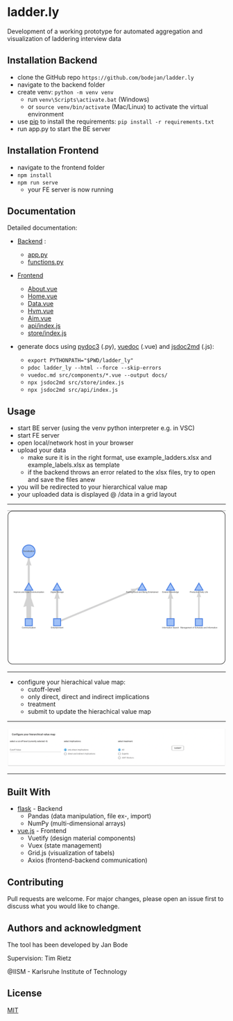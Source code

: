 
# ladder.ly 

Development of a working prototype for automated aggregation and visualization of laddering interview data

## Installation Backend

* clone the GitHub repo ```https://github.com/bodejan/ladder.ly```
* navigate to the backend folder
* create venv: ```python -m venv venv```
    * run ```venv\Scripts\activate.bat``` (Windows)
    * or ```source venv/bin/activate``` (Mac/Linux) to activate the virtual environment 
* use [pip](https://pip.pypa.io/en/stable/) to install the requirements: ```pip install -r requirements.txt```
* run app.py to start the BE server


## Installation Frontend

* navigate to the frontend folder
* ```npm install```
* ```npm run serve```   
    * your FE server is now running 


## Documentation
Detailed documentation:

* [Backend](https://htmlpreview.github.io/?https://github.com/bodejan/ladder.ly/blob/master/backend/docs/index.html) :
  * [app.py](https://htmlpreview.github.io/?https://github.com/bodejan/ladder.ly/blob/master/backend/docs/app.html) 
  * [functions.py](https://htmlpreview.github.io/?https://github.com/bodejan/ladder.ly/blob/master/backend/docs/functions.html)

  
* [Frontend](frontend/docs/About.md)
    * [About.vue](frontend/docs/About.md)
    * [Home.vue](frontend/docs/Home.md)
    * [Data.vue](frontend/docs/Data.md)
    * [Hvm.vue](frontend/docs/Hvm.md)
    * [Aim.vue](frontend/docs/Aim.md)
    * [api/index.js](frontend/docs/ApiIndex.md)
    * [store/index.js](frontend/docs/StoreIndex.md)


* generate docs using [pydoc3](https://pypi.org/project/pdoc3/) (.py), [vuedoc](https://github.com/vuedoc/md) (.vue) and [jsdoc2md](https://github.com/jsdoc2md) (.js):
   * ```export PYTHONPATH="$PWD/ladder_ly"```
   * ```pdoc ladder_ly --html --force --skip-errors```
   * ```vuedoc.md src/components/*.vue --output docs/```
   * ```npx jsdoc2md src/store/index.js  ```
   * ```npx jsdoc2md src/api/index.js  ```


    




## Usage
* start BE server (using the venv python interpreter e.g. in VSC)
* start FE server
* open local/network host in your browser
* upload your data 
    * make sure it is in the right format, use example_ladders.xlsx and example_labels.xlsx as template
    * if the backend throws an error related to the xlsx files, try to open and save the files anew
* you will be redirected to your hierarchical value map
* your uploaded data is displayed @ /data in a grid layout

____

![hierachical value map](example_pictures/hvm.png)
____

* configure your hierachical value map:
    * cutoff-level
    * only direct, direct and indirect implications
    * treatment
    * submit to update the hierachical value map

___
![configure](example_pictures/configure.png)
___

## Built With

* [flask](https://flask.palletsprojects.com/en/1.1.x/) - Backend
   * Pandas (data manipulation, file ex-, import)
   * NumPy (multi-dimensional arrays)  
* [vue.js](https://vuejs.org/) - Frontend
   * Vuetify (design material components)
   * Vuex (state management)
   * Grid.js (visualization of tabels)
   * Axios (frontend-backend communication)


## Contributing
Pull requests are welcome. For major changes, please open an issue first to discuss what you would like to change.

## Authors and acknowledgment
The tool has been developed by Jan Bode 

Supervision: Tim Rietz 

@IISM - Karlsruhe Institute of Technology

## License
[MIT](LICENSE.md)
